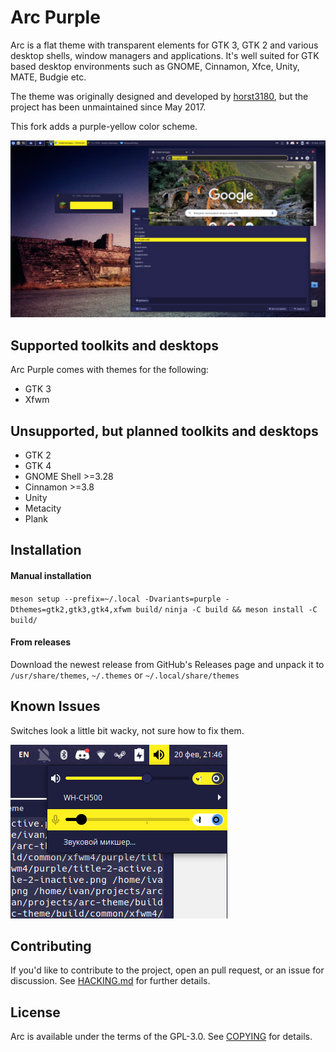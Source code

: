 # Arc Purple

Arc is a flat theme with transparent elements for GTK 3, GTK 2 and various desktop shells, window managers and applications. It's well suited for GTK based desktop environments such as GNOME, Cinnamon, Xfce, Unity, MATE, Budgie etc.

The theme was originally designed and developed by [horst3180](https://github.com/horst3180/arc-theme), but the project has been unmaintained since May 2017.

This fork adds a purple-yellow color scheme.

![A screenshot of the Arc-Purple theme](pic.png)

## Supported toolkits and desktops

Arc Purple comes with themes for the following:
* GTK 3
* Xfwm

## Unsupported, but planned toolkits and desktops

* GTK 2
* GTK 4
* GNOME Shell >=3.28
* Cinnamon >=3.8
* Unity
* Metacity
* Plank

## Installation

#### Manual installation

`meson setup --prefix=~/.local -Dvariants=purple -Dthemes=gtk2,gtk3,gtk4,xfwm build/`
`ninja -C build && meson install -C build/`

#### From releases

Download the newest release from GitHub's Releases page and unpack it to `/usr/share/themes`, `~/.themes` or `~/.local/share/themes`

## Known Issues

Switches look a little bit wacky, not sure how to fix them.

![Issue](issue.png)

## Contributing

If you'd like to contribute to the project, open an pull request, or an issue for discussion. See [HACKING.md](https://github.com/rndtrash/arc-purple/blob/master/HACKING.md) for further details.

## License

Arc is available under the terms of the GPL-3.0. See [COPYING](https://github.com/rndtrash/arc-purple/blob/master/COPYING) for details.
